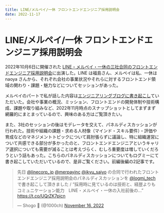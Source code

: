 ```yaml
---
title: LINE/メルペイ/一休 フロントエンドエンジニア採用説明会
date: 2022-11-17
---
```


# LINE/メルペイ/一休 フロントエンドエンジニア採用説明会

2022年10月6日に開催された [LINE・メルペイ・一休の三社合同のフロントエンドエンジニア採用説明会](https://line.connpass.com/event/259202/)に出演した。LINE は福島さん、メルペイは私、一休は naoya さんから、それぞれ会社の事業状況やそれらに対するフロントエンド領域の関わり・課題・魅力などについてセッションがあった。

メルペイのパートで私が話した内容は[エンジニアリングブログに書き起こし](https://engineering.mercari.com/blog/entry/20221114-9c6bdd1ea7/)ていただいた。会社や事業の概況、ミッション、フロントエンドの開発体制や技術構成、課題や取り組みなど、2022年11月時点のスナップショットとしてまずまず網羅的にまとまっているので、興味のある方はご覧頂きたい。

また、3社のセッションの後はモデレータを交えて、パネルディスカッションが行われた。技術や組織の課題・求める人材像（マインド・スキル要件）・評価や育成などのマネジメントトピックについて肩肘張らずに議論し、特に組織運営について共感できる部分が多かったのと、フロントエンドエンジニアというキャリア選択についても需要が減ることは考えづらく、むしろ重要度は増していくだろうという話もあった。こちらのパネルディスカッションについてもログミーにて書き起こしていただいているので、是非ご覧ください。前編後編の2記事です。

<blockquote class="twitter-tweet"><p lang="ja" dir="ltr">先日 <a href="https://twitter.com/LINECorp_jp?ref_src=twsrc%5Etfw">@linecorp_jp</a> <a href="https://twitter.com/merpayinc?ref_src=twsrc%5Etfw">@merpayinc</a> <a href="https://twitter.com/Ikyu_saiyo?ref_src=twsrc%5Etfw">@ikyu_saiyo</a> の合同で行われたフロントエンドエンジニア採用説明会のパネルディスカッションを <a href="https://twitter.com/logmi_tech?ref_src=twsrc%5Etfw">@logmi_tech</a> で書き起こして頂きました / “採用時に見ているのは技術と、経歴よりもコミュニケーション能力　LINE・メルペイ・一休の入社前後の…” <a href="https://t.co/UQrZK7picn">https://t.co/UQrZK7picn</a></p>&mdash; Shogo 🍵 (@1000ch) <a href="https://twitter.com/1000ch/status/1592874809641553920?ref_src=twsrc%5Etfw">November 16, 2022</a></blockquote>
